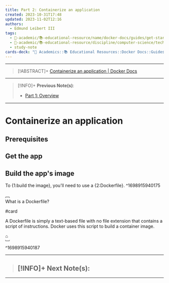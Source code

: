 ```yaml
---
title: Part 2꞉ Containerize an application
created: 2023-10-31T17:48
updated: 2023-11-02T12:16
authors:
  - Edmund Leibert III
tags:
  - 🔴-academic/📚-educational-resource/name/docker-docs/guides/get-started/part-2-containerize-an-application
  - 🔴-academic/📚-educational-resource/discipline/computer-science/technology/docker
  - study-note
cards-deck: "🔴 Academics::📚 Educational Resources::Docker Docs::Guides::Get started::Part 2: Containerize an application"
---
```


---

> [!ABSTRACT]+
> [Containerize an application | Docker Docs](https://docs.docker.com/get-started/02_our_app/)

---

> [!INFO]+ 
> **Previous Note(s)**:
> - [Part 1꞉ Overview](the-vault/src/🔴%20Academic/📚%20Educational%20Resource/Docker%20Docs/Guides/Get%20started/Part%201꞉%20Overview.md)

---

# Containerize an application

## Prerequisites


## Get the app

## Build the app's image

To {1:build the image}, you'll need to use a {2:Dockerfile}. 
^1698915940175

﹇<br>
What is a Dockerfile?

#card 

A Dockerfile is simply a text-based file with no file extension that contains a script of instructions. Docker uses this script to build a container image.

⌂
<br>﹈<br>^1698915940187







---

> [!INFO]+ 
> **Next Note(s)**:
> - 

---




